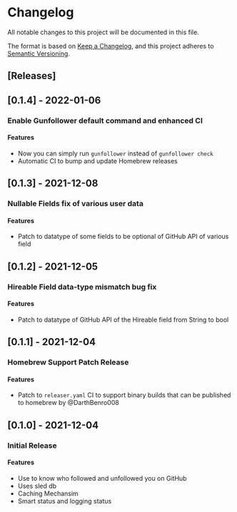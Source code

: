 # Changelog

All notable changes to this project will be documented in this file.

The format is based on [Keep a Changelog](https://keepachangelog.com/en/1.0.0/),
and this project adheres to [Semantic Versioning](https://semver.org/spec/v2.0.0.html).

## [Releases]

## [0.1.4] - 2022-01-06

### Enable Gunfollower default command and enhanced CI

#### Features

- Now you can simply run `gunfollower` instead of `gunfollower check`
- Automatic CI to bump and update Homebrew releases

## [0.1.3] - 2021-12-08

### Nullable Fields fix of various user data

#### Features

- Patch to datatype of some fields to be optional of GitHub API of various field

## [0.1.2] - 2021-12-05

### Hireable Field data-type mismatch bug fix

#### Features

- Patch to datatype of GitHub API of the Hireable field from String to bool

## [0.1.1] - 2021-12-04

### Homebrew Support Patch Release

#### Features

- Patch to `releaser.yaml` CI to support binary builds that can be published to homebrew by @DarthBenro008

## [0.1.0] - 2021-12-04

### Initial Release

#### Features

- Use to know who followed and unfollowed you on GitHub
- Uses sled db
- Caching Mechansim
- Smart status and logging status

